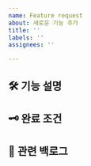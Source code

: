 ```yaml
---
name: Feature request
about: 새로운 기능 추가
title: ''
labels: ''
assignees: ''

---
```


## 🛠 기능 설명
## 🗝 완료 조건
## 🐾 관련 백로그
